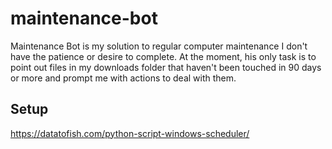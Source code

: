 # maintenance-bot
Maintenance Bot is my solution to regular computer maintenance I don't have the patience or desire to complete.
At the moment, his only task is to point out files in my downloads folder that haven't been touched in 90 days or more
and prompt me with actions to deal with them.

## Setup
https://datatofish.com/python-script-windows-scheduler/
